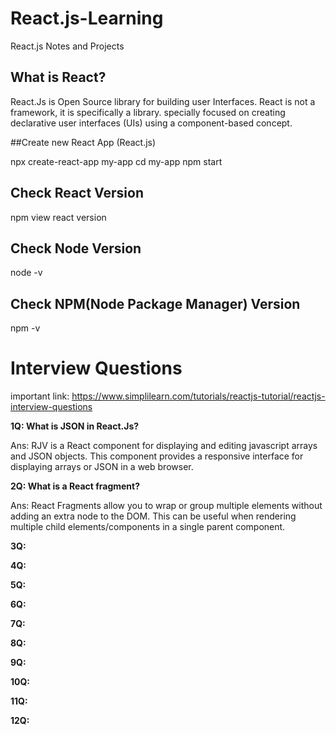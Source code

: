 # React.js-Learning

React.js Notes and Projects

## What is React?

React.Js is Open Source library for building user Interfaces. React is not a framework, it is specifically a library. specially focused on creating declarative user interfaces (UIs) using a component-based concept.

##Create new React App (React.js)

npx create-react-app my-app
cd my-app
npm start

## Check React Version
npm view react version

## Check Node Version
node -v

## Check NPM(Node Package Manager) Version
npm -v




<h1>Interview Questions</h1>

important link: https://www.simplilearn.com/tutorials/reactjs-tutorial/reactjs-interview-questions



<b>1Q: What is JSON in React.Js?</b>

Ans: RJV is a React component for displaying and editing javascript arrays and JSON objects. This component provides a responsive interface for displaying arrays or JSON in a web browser.

<b>2Q: What is a React fragment?</b>

Ans: React Fragments allow you to wrap or group multiple elements without adding an extra node to the DOM. This can be useful when rendering multiple child elements/components in a single parent component.

<b>3Q:</b>

<b>4Q:</b>

<b>5Q:</b>

<b>6Q:</b>

<b>7Q:</b>

<b>8Q:</b>

<b>9Q:</b>

<b>10Q:</b>

<b>11Q:</b>

<b>12Q:</b>
